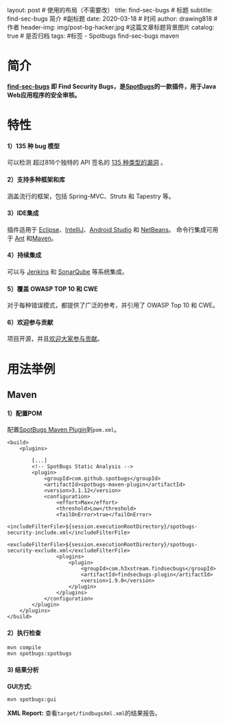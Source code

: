 layout:     post                    # 使用的布局（不需要改）
title:      find-sec-bugs  # 标题 
subtitle:   find-sec-bugs 简介                #副标题
date:       2020-03-18              # 时间
author:     drawing818                      # 作者
header-img: img/post-bg-hacker.jpg    #这篇文章标题背景图片
catalog: true                       # 是否归档
tags:                               #标签
    - Spotbugs  find-sec-bugs maven

# 简介

**[find-sec-bugs](https://find-sec-bugs.github.io/) 即 Find Security Bugs，是[SpotBugs](https://spotbugs.github.io/)的一款插件，用于Java Web应用程序的安全审核。**

# 特性

#### 1）135 种 bug 模型

可以检测 超过816个独特的 API 签名的 [135 种类型的漏洞](https://find-sec-bugs.github.io/bugs.htm) 。

#### 2）支持多种框架和库

涵盖流行的框架，包括 Spring-MVC、Struts 和 Tapestry 等。

#### 3）IDE集成

插件适用于 [Eclipse](http://findbugs.sourceforge.net/manual/eclipse.html)、[IntelliJ](https://plugins.jetbrains.com/plugin/3847?pr=idea)、[Android Studio](https://plugins.jetbrains.com/plugin/3847?pr=idea) 和 [NetBeans](https://netbeans.org/kb/docs/java/code-inspect.html#fb)。
 命令行集成可用于 [Ant](http://findbugs.sourceforge.net/manual/anttask.html) 和[Maven](https://github.com/spotbugs/spotbugs-maven-plugin)。

#### 4）持续集成

可以与 [Jenkins](https://plugins.jenkins.io/findbugs) 和 [SonarQube](https://github.com/spotbugs/sonar-findbugs) 等系统集成。

#### 5）覆盖 OWASP TOP 10 和 CWE 

对于每种错误模式，都提供了广泛的参考，并引用了 OWASP Top 10 和 CWE。

#### 6）欢迎参与贡献

项目开源，并且[欢迎大家参与贡献](https://github.com/find-sec-bugs/find-sec-bugs/graphs/contributors)。

# 用法举例
## Maven
#### 1）配置POM
配置[SpotBugs Maven Plugin](https://github.com/spotbugs/spotbugs-maven-plugin)到`pom.xml`。
```
<build>
    <plugins>
        
        [...]
        <!-- SpotBugs Static Analysis -->
        <plugin>
            <groupId>com.github.spotbugs</groupId>
            <artifactId>spotbugs-maven-plugin</artifactId>
            <version>3.1.12</version>
            <configuration>
                <effort>Max</effort>
                <threshold>Low</threshold>
                <failOnError>true</failOnError>
                <includeFilterFile>${session.executionRootDirectory}/spotbugs-security-include.xml</includeFilterFile>
                <excludeFilterFile>${session.executionRootDirectory}/spotbugs-security-exclude.xml</excludeFilterFile>
                <plugins>
                    <plugin>
                        <groupId>com.h3xstream.findsecbugs</groupId>
                        <artifactId>findsecbugs-plugin</artifactId>
                        <version>1.9.0</version>
                    </plugin>
                </plugins>
            </configuration>
        </plugin>
    </plugins>
</build>
```

#### 2）执行检查
```
mvn compile
mvn spotbugs:spotbugs
```

#### 3) 结果分析
**GUI方式:**
```
mvn spotbugs:gui
```
**XML Report:**
查看`target/findbugsXml.xml`的结果报告。
